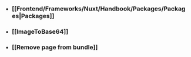 - ### [[Frontend/Frameworks/Nuxt/Handbook/Packages/Packages|Packages]]
- ### [[ImageToBase64]]
- ### [[Remove page from bundle]]
